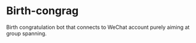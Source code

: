 # Birth-congrag

Birth congratulation bot that connects to WeChat account purely aiming at group spanning.
